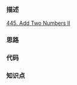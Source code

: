 ### 描述

[445. Add Two Numbers II](https://leetcode.com/problems/add-two-numbers-ii/)
### 思路

### 代码

### 知识点
